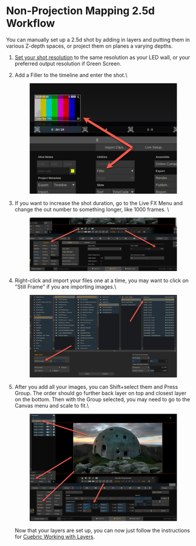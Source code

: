 # Non-Projection Mapping 2.5d Workflow

You can manually set up a 2.5d shot by adding in layers and putting them in various Z-depth spaces, or project them on planes a varying depths. &#x20;

1. [Set your shot resolution](../getting-started/the-basics/change-shot-framerate-and-resolution.md) to the same resolution as your LED wall, or your preferred output resolution if Green Screen.&#x20;
2.  Add a Filler to the timeline and enter the shot.\


    <figure><img src="../.gitbook/assets/image (1) (1) (1) (1) (1) (1) (1) (1) (1) (1) (1) (1) (1) (1) (1) (1) (1).png" alt=""><figcaption></figcaption></figure>


3.  If you want to increase the shot duration, go to the Live FX Menu and change the out number to something longer, like 1000 frames. \


    <figure><img src="../.gitbook/assets/image (3) (1) (1) (1) (1) (1) (1) (1) (1) (1) (1) (1) (1).png" alt=""><figcaption></figcaption></figure>
4.  Right-click and import your files one at a time, you may want to click on "Still Frame" if you are importing images.\


    <figure><img src="../.gitbook/assets/image (4) (1) (1) (1) (1) (1) (1) (1) (1) (1) (1) (1).png" alt=""><figcaption></figcaption></figure>


5.  After you add all your images, you can Shift+select them and Press Group. The order should go further back layer on top and closest layer on the bottom. Then with the Group selected, you may need to go to the Canvas menu and scale to fit.\


    <figure><img src="../.gitbook/assets/image (5) (1) (1) (1) (1) (1) (1) (1) (1) (1) (1).png" alt=""><figcaption></figcaption></figure>

    Now that your layers are set up, you can now just follow the instructions for [Cuebric Working with Layers](../cuebric-workflow/non-projection-mapping-with-cuebric.md#working-with-the-layers).
